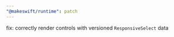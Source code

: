 ```yaml
---
"@makeswift/runtime": patch
---
```


fix: correctly render controls with versioned `ResponsiveSelect` data
